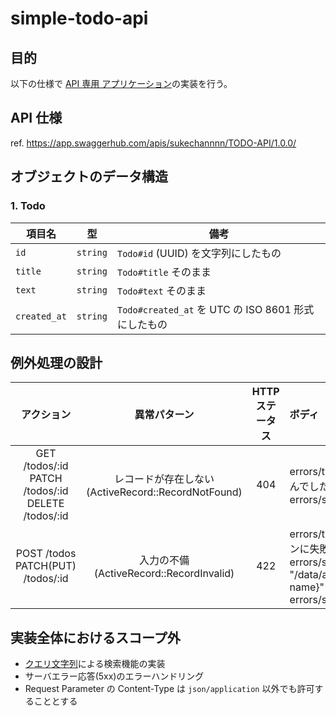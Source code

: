 # simple-todo-api

## 目的

以下の仕様で [API 専用 アプリケーション](https://railsguides.jp/api_app.html)の実装を行う。

## API 仕様

ref. https://app.swaggerhub.com/apis/sukechannnn/TODO-API/1.0.0/

## オブジェクトのデータ構造

### 1. Todo

| 項目名       | 型       | 備考                                                |
| ------------ | -------- | --------------------------------------------------- |
| `id`         | `string` | `Todo#id` (UUID) を文字列にしたもの                 |
| `title`      | `string` | `Todo#title` そのまま                               |
| `text`       | `string` | `Todo#text` そのまま                                |
| `created_at` | `string` | `Todo#created_at` を UTC の ISO 8601 形式にしたもの |

## 例外処理の設計

アクション|異常パターン|HTTP ステータス|ボディ
:----:|:----:|:---:|:---
GET /todos/:id<br>PATCH /todos/:id<br>DELETE /todos/:id | レコードが存在しない<br>(ActiveRecord::RecordNotFound) | 404 | errors/title: "見つかりませんでした。"<br>errors/status: 404
POST /todos<br>PATCH(PUT) /todos/:id | 入力の不備<br>(ActiveRecord::RecordInvalid) | 422 | errors/title: "バリデーションに失敗しました。。"<br>errors/source/pointer: "/data/attributes/{attribute name}"<br>errors/status: 422


## 実装全体におけるスコープ外

- [クエリ文字列](https://railsguides.jp/routing.html#%E3%82%AF%E3%82%A8%E3%83%AA%E6%96%87%E5%AD%97%E5%88%97)による検索機能の実装
- サーバエラー応答(5xx)のエラーハンドリング
- Request Parameter の Content-Type は `json/application` 以外でも許可することとする
